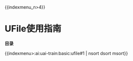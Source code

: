 {{indexmenu_n>4}}

# UFile使用指南

**目录**

{{indexmenu>:ai:uai-train:basic:ufile#1 | nsort dsort msort}}

